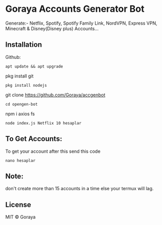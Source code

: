 # Goraya Accounts Generator Bot
Generate:- Netflix, Spotify, Spotify Family Link, NordVPN, Express VPN, Minecraft & Disney(Disney plus) Accounts...

## Installation
Github:
```
apt update && apt upgrade
```
pkg install git
```
pkg install nodejs
```
git clone https://github.com/Goraya/accgenbot
```
cd opengen-bot
```
npm i axios fs
```
node index.js Netflix 10 hesaplar
```

## To Get Accounts:
To get your account after this send this code 
```
nano hesaplar
```

## Note:
don't create more than 15 accounts in a time else your termux will lag.


## License
MIT © Goraya